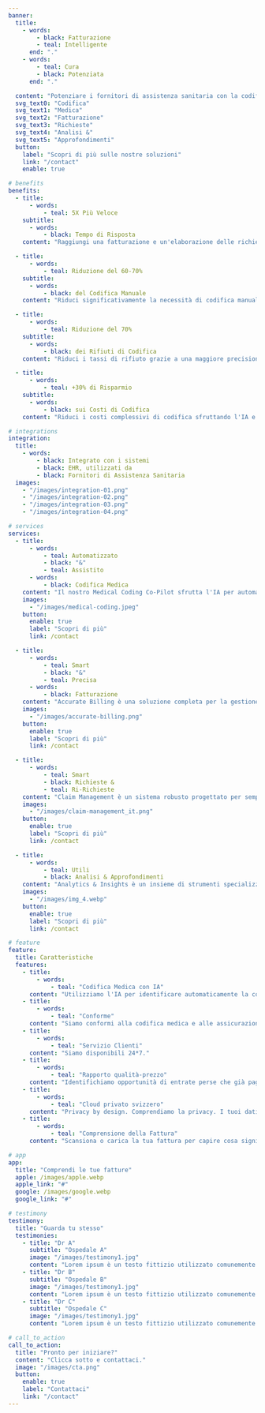 ```yaml
---
banner:
  title:
    - words:
        - black: Fatturazione
        - teal: Intelligente
      end: "."
    - words:
        - teal: Cura
        - black: Potenziata
      end: "."

  content: "Potenziare i fornitori di assistenza sanitaria con la codifica diagnostica e la fatturazione assistite dall'IA per il futuro della gestione delle entrate e delle richieste di risarcimento."
  svg_text0: "Codifica"
  svg_text1: "Medica"
  svg_text2: "Fatturazione"
  svg_text3: "Richieste"
  svg_text4: "Analisi &"
  svg_text5: "Approfondimenti"
  button:
    label: "Scopri di più sulle nostre soluzioni"
    link: "/contact"
    enable: true

# benefits
benefits:
  - title:
      - words:
          - teal: 5X Più Veloce
    subtitle:
      - words:
          - black: Tempo di Risposta
    content: "Raggiungi una fatturazione e un'elaborazione delle richieste di risarcimento più veloci con l'IA, riducendo i tempi di ciclo complessivi."

  - title:
      - words:
          - teal: Riduzione del 60-70%
    subtitle:
      - words:
          - black: del Codifica Manuale
    content: "Riduci significativamente la necessità di codifica manuale tramite l'automazione."

  - title:
      - words:
          - teal: Riduzione del 70%
    subtitle:
      - words:
          - black: dei Rifiuti di Codifica
    content: "Riduci i tassi di rifiuto grazie a una maggiore precisione e al controllo automatico degli errori."

  - title:
      - words:
          - teal: +30% di Risparmio
    subtitle:
      - words:
          - black: sui Costi di Codifica
    content: "Riduci i costi complessivi di codifica sfruttando l'IA e l'automazione per snellire i processi."

# integrations
integration:
  title:
    - words:
        - black: Integrato con i sistemi
        - black: EHR, utilizzati da
        - black: Fornitori di Assistenza Sanitaria
  images:
    - "/images/integration-01.png"
    - "/images/integration-02.png"
    - "/images/integration-03.png"
    - "/images/integration-04.png"

# services
services:
  - title:
      - words:
          - teal: Automatizzato
          - black: "&"
          - teal: Assistito
      - words:
          - black: Codifica Medica
    content: "Il nostro Medical Coding Co-Pilot sfrutta l'IA per automatizzare l'elaborazione dei dati e l'assegnazione dei codici, riducendo significativamente il carico di lavoro manuale. Con il NLP, interpreta accuratamente il linguaggio medico complesso, minimizzando gli errori di codifica senza cambiare il tuo flusso di lavoro attuale."
    images:
      - "/images/medical-coding.jpeg"
    button:
      enable: true
      label: "Scopri di più"
      link: /contact

  - title:
      - words:
          - teal: Smart
          - black: "&"
          - teal: Precisa
      - words:
          - black: Fatturazione
    content: "Accurate Billing è una soluzione completa per la gestione della fatturazione e dei pagamenti progettata per garantire processi di fatturazione precisi e tempestivi. Offre funzionalità come la generazione automatica delle fatture, la rilevazione degli errori e report dettagliati per migliorare la precisione finanziaria e l'efficienza delle aziende."
    images:
      - "/images/accurate-billing.png"
    button:
      enable: true
      label: "Scopri di più"
      link: /contact

  - title:
      - words:
          - teal: Smart
          - black: Richieste &
          - teal: Ri-Richieste
    content: "Claim Management è un sistema robusto progettato per semplificare il processo di presentazione, tracciamento e risoluzione delle richieste di risarcimento assicurativo. Offre funzionalità come l'elaborazione automatica delle richieste, aggiornamenti di stato in tempo reale e report completi per garantire una gestione efficiente e trasparente delle richieste per assicuratori e assicurati. Utilizzando l'IA possiamo rispondere automaticamente ad alcune delle richieste delle compagnie assicurative."
    images:
      - "/images/claim-management_it.png"
    button:
      enable: true
      label: "Scopri di più"
      link: /contact

  - title:
      - words:
          - teal: Utili
          - black: Analisi & Approfondimenti
    content: "Analytics & Insights è un insieme di strumenti specializzati mirati a migliorare l'efficienza e la precisione del processo di fatturazione medica. Offre funzionalità come report finanziari dettagliati, analisi delle tendenze e modellazione predittiva per aiutare i fornitori di assistenza sanitaria a ottimizzare i cicli di entrate, ridurre gli errori di fatturazione e migliorare i risultati dei pazienti attraverso decisioni basate sui dati."
    images:
      - "/images/img_4.webp"
    button:
      enable: true
      label: "Scopri di più"
      link: /contact

# feature
feature:
  title: Caratteristiche
  features:
    - title:
        - words:
            - teal: "Codifica Medica con IA"
      content: "Utilizziamo l'IA per identificare automaticamente la codifica medica precisa dalle note dei medici."
    - title:
        - words:
            - teal: "Conforme"
      content: "Siamo conformi alla codifica medica e alle assicurazioni svizzere, meno tempo per preoccuparsi delle richieste di assicurazione."
    - title:
        - words:
            - teal: "Servizio Clienti"
      content: "Siamo disponibili 24*7."
    - title:
        - words:
            - teal: "Rapporto qualità-prezzo"
      content: "Identifichiamo opportunità di entrate perse che già pagano per i servizi."
    - title:
        - words:
            - teal: "Cloud privato svizzero"
      content: "Privacy by design. Comprendiamo la privacy. I tuoi dati non lasciano mai la Svizzera."
    - title:
        - words:
            - teal: "Comprensione della Fattura"
      content: "Scansiona o carica la tua fattura per capire cosa significa ogni voce."

# app
app:
  title: "Comprendi le tue fatture"
  apple: /images/apple.webp
  apple_link: "#"
  google: /images/google.webp
  google_link: "#"

# testimony
testimony:
  title: "Guarda tu stesso"
  testimonies:
    - title: "Dr A"
      subtitle: "Ospedale A"
      image: "/images/testimony1.jpg"
      content: "Lorem ipsum è un testo fittizio utilizzato comunemente nelle industrie grafiche, di stampa e di pubblicazione per visualizzare in anteprima layout e mockup visivi."
    - title: "Dr B"
      subtitle: "Ospedale B"
      image: "/images/testimony1.jpg"
      content: "Lorem ipsum è un testo fittizio utilizzato comunemente nelle industrie grafiche, di stampa e di pubblicazione per visualizzare in anteprima layout e mockup visivi."
    - title: "Dr C"
      subtitle: "Ospedale C"
      image: "/images/testimony1.jpg"
      content: "Lorem ipsum è un testo fittizio utilizzato comunemente nelle industrie grafiche, di stampa e di pubblicazione per visualizzare in anteprima layout e mockup visivi."

# call_to_action
call_to_action:
  title: "Pronto per iniziare?"
  content: "Clicca sotto e contattaci."
  image: "/images/cta.png"
  button:
    enable: true
    label: "Contattaci"
    link: "/contact"
---
```

